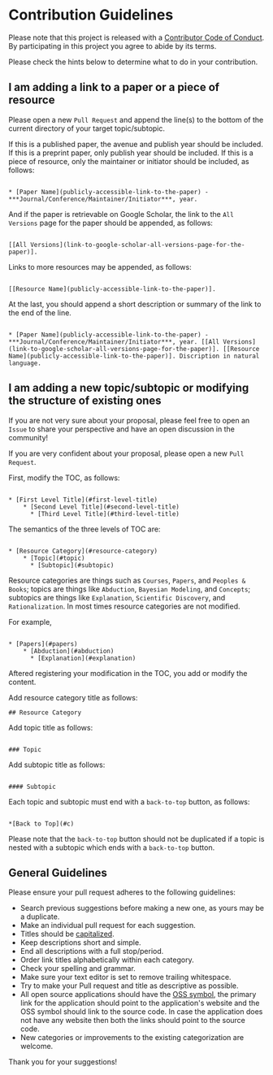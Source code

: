 # Contribution Guidelines

Please note that this project is released with a [Contributor Code of Conduct](code-of-conduct.md). By participating in this project you agree to abide by its terms.

Please check the hints below to determine what to do in your contribution.

## I am adding a link to a paper or a piece of resource

Please open a new `Pull Request` and append the line(s) to the bottom of the current directory of your target topic/subtopic.

If this is a published paper, the avenue and publish year should be included. If this is a preprint paper, only publish year should be included. If this is a piece of resource, only the maintainer or initiator should be included, as follows:

```

* [Paper Name](publicly-accessible-link-to-the-paper) - ***Journal/Conference/Maintainer/Initiator***, year.

```

And if the paper is retrievable on Google Scholar, the link to the `All Versions` page for the paper should be appended, as follows:

```

[[All Versions](link-to-google-scholar-all-versions-page-for-the-paper)].

```

Links to more resources may be appended, as follows:

```

[[Resource Name](publicly-accessible-link-to-the-paper)].

```

At the last, you should append a short description or summary of the link to the end of the line.

```

* [Paper Name](publicly-accessible-link-to-the-paper) - ***Journal/Conference/Maintainer/Initiator***, year. [[All Versions](link-to-google-scholar-all-versions-page-for-the-paper)]. [[Resource Name](publicly-accessible-link-to-the-paper)]. Discription in natural language.

```

## I am adding a new topic/subtopic or modifying the structure of existing ones

If you are not very sure about your proposal, please feel free to open an `Issue` to share your perspective and have an open discussion in the community!

If you are very confident about your proposal, please open a new `Pull Request`.

First, modify the TOC, as follows:

```

* [First Level Title](#first-level-title)
    * [Second Level Title](#second-level-title)
      * [Third Level Title](#third-level-title)

```

The semantics of the three levels of TOC are:

```

* [Resource Category](#resource-category)
    * [Topic](#topic)
      * [Subtopic](#subtopic)

```

Resource categories are things such as `Courses`, `Papers`, and `Peoples & Books`; topics are things like `Abduction`, `Bayesian Modeling`, and `Concepts`; subtopics are things like `Explanation`, `Scientific Discovery`, and `Rationalization`. In most times resource categories are not modified. 

For example,

```

* [Papers](#papers)
    * [Abduction](#abduction)
      * [Explanation](#explanation)

```

Aftered registering your modification in the TOC, you add or modify the content.

Add resource category title as follows:

```
## Resource Category

```

Add topic title as follows:

```

### Topic

```

Add subtopic title as follows:

```

#### Subtopic

```

Each topic and subtopic must end with a `back-to-top` button, as follows:

```

*[Back to Top](#c)

```

Please note that the `back-to-top` button should not be duplicated if a topic is nested with a subtopic which ends with a `back-to-top` button.

## General Guidelines

Please ensure your pull request adheres to the following guidelines:

- Search previous suggestions before making a new one, as yours may be a duplicate.
- Make an individual pull request for each suggestion.
- Titles should be [capitalized](http://grammar.yourdictionary.com/capitalization/rules-for-capitalization-in-titles.html).
- Keep descriptions short and simple.
- End all descriptions with a full stop/period.
- Order link titles alphabetically within each category.
- Check your spelling and grammar.
- Make sure your text editor is set to remove trailing whitespace.
- Try to make your Pull request and title as descriptive as possible.
- All open source applications should have the [OSS symbol](https://github.com/iCHAIT/awesome-osx/blob/master/media/oss.svg), the primary link for the application should point to the application's website and the OSS symbol should link to the source code. In case the application does not have any website then both the links should point to the source code.
- New categories or improvements to the existing categorization are welcome.

Thank you for your suggestions!
